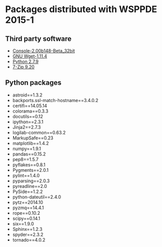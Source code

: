 # Packages distributed with WSPPDE 2015-1

## Third party software
- [Console-2.00b148-Beta_32bit](http://sourceforge.net/projects/console/files/)
- [GNU Wget-1.11.4](http://www.gnu.org/software/wget/)
- [Python 2.7.9](https://www.python.org/downloads/)
- [7-Zip 9.20](http://www.7-zip.org/)

## Python packages
- astroid==1.3.2
- backports.ssl-match-hostname==3.4.0.2
- certifi==14.05.14
- colorama==0.3.3
- docutils==0.12
- ipython==2.3.1
- Jinja2==2.7.3
- logilab-common==0.63.2
- MarkupSafe==0.23
- matplotlib==1.4.2
- numpy==1.9.1
- pandas==0.15.2
- pep8==1.5.7
- pyflakes==0.8.1
- Pygments==2.0.1
- pylint==1.4.0
- pyparsing==2.0.3
- pyreadline==2.0
- PySide==1.2.2
- python-dateutil==2.4.0
- pytz==2014.10
- pyzmq==14.4.1
- rope==0.10.2
- scipy==0.14.1
- six==1.9.0
- Sphinx==1.2.3
- spyder==2.3.2
- tornado==4.0.2